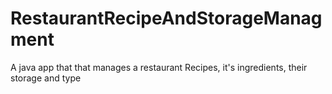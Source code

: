 # RestaurantRecipeAndStorageManagment
A java app that that manages a restaurant Recipes, it's ingredients, their storage and type
